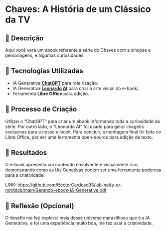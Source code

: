 # Chaves: A História de um Clássico da TV

## 📒 Descrição
Aqui você verá um ebook referente a série do Chaves com a sinopse e personagens, e algumas curiosidades.

## 🤖 Tecnologias Utilizadas
- IA Generativa **[ChatGPT](https://chat.openai.com)** para roteirização;
- IA Generativa **[Leonardo AI](https://leonardo.ai)** para criar a arte visual do e-book;
- Ferramenta **Libre Office** para edição.

## 🧐 Processo de Criação
Utilizei o "ChatGPT" para criar um ebook informando toda a curiosidade da série. Por outro lado, o "Leonardo AI" foi usado para gerar imagens exclusivas para o nosso e-book. Para concluir, a montagem final foi feita no Libre Office, por ser uma ferramenta open-source para edição de texto.

## 🚀 Resultados
O e-book apresenta um conteúdo envolvente e visualmente rico, demonstrando como as IAs Genativas podem ser uma ferramenta poderosa para a criatividade.

LINK: https://github.com/HectorCardoso93/lab-natty-or-not/blob/main/Gerando-ebook-IA-Generative.odt

## 💭 Reflexão (Opcional)
O desafio me fez explorar mais desse universo maravilhoso que é a IA Generativa, e foi uma experiência muito boa, me fez usar a criatividade.

